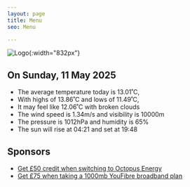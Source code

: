 ```yaml
---
layout: page
title: Menu
seo: Menu

---
```


![Logo](/images/logo.jpg){:width="832px"}

<!-- weather_marker starts -->
## On Sunday, 11 May 2025

- The average temperature today is 13.01˚C,
- With highs of 13.86˚C and lows of 11.49˚C,
- It may feel like 12.06˚C with broken clouds
- The wind speed is 1.34m/s and visibility is 10000m
- The pressure is 1012hPa and humidity is 65%
- The sun will rise at 04:21 and set at 19:48

<!-- weather_marker ends -->

## Sponsors

- [Get £50 credit when switching to Octopus Energy](https://bit.ly/3oD1nnS)
- [Get £75 when taking a 1000mb YouFibre broadband plan](https://aklam.io/91zWhU?)
